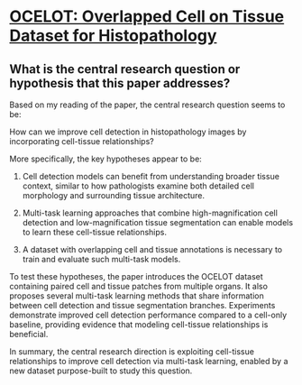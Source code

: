 # [OCELOT: Overlapped Cell on Tissue Dataset for Histopathology](https://arxiv.org/abs/2303.13110)

## What is the central research question or hypothesis that this paper addresses?

 Based on my reading of the paper, the central research question seems to be: 

How can we improve cell detection in histopathology images by incorporating cell-tissue relationships?

More specifically, the key hypotheses appear to be:

1) Cell detection models can benefit from understanding broader tissue context, similar to how pathologists examine both detailed cell morphology and surrounding tissue architecture. 

2) Multi-task learning approaches that combine high-magnification cell detection and low-magnification tissue segmentation can enable models to learn these cell-tissue relationships.

3) A dataset with overlapping cell and tissue annotations is necessary to train and evaluate such multi-task models.

To test these hypotheses, the paper introduces the OCELOT dataset containing paired cell and tissue patches from multiple organs. It also proposes several multi-task learning methods that share information between cell detection and tissue segmentation branches. Experiments demonstrate improved cell detection performance compared to a cell-only baseline, providing evidence that modeling cell-tissue relationships is beneficial.

In summary, the central research direction is exploiting cell-tissue relationships to improve cell detection via multi-task learning, enabled by a new dataset purpose-built to study this question.
